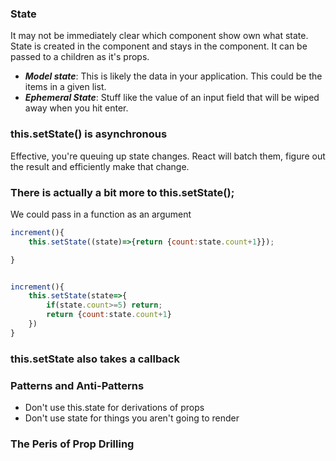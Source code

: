 ### State

It may not be immediately clear which component show own
what state.
State is created in the component and stays in the component. It can be passed to a children as it's props.

- **_Model state_**: This is likely the data in your application. This could be the items in a given list.
- **_Ephemeral State_**: Stuff like the value of an input field that will be wiped away when you hit enter.

### this.setState() is asynchronous

Effective, you're queuing up state changes. React will
batch them, figure out the result and efficiently make that
change.

### There is actually a bit more to this.setState();

We could pass in a function as an argument

```javascript
increment(){
    this.setState((state)=>{return {count:state.count+1}});

}
```

```javascript

increment(){
    this.setState(state=>{
        if(state.count>=5) return;
        return {count:state.count+1}
    })
}

```

### this.setState also takes a callback

### Patterns and Anti-Patterns

- Don't use this.state for derivations of props
- Don't use state for things you aren't going to render


### The Peris of Prop Drilling




